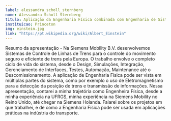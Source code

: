 ```yaml
---
label: alessandra_scholl_sternberg
nome: Alessandra Scholl Sternberg
titulo: Aplicação da Engenharia Física combinada com Engenharia de Sistemas para Desenvolvimento de Sistemas de Controle para Linhas de Trens
instituicao: Princeton
img: einstein.jpg
link: "https://pt.wikipedia.org/wiki/Albert_Einstein"
---
```


Resumo da apresentação - Na Siemens Mobility B.V. desenvolvemos Sistemas de Controle de Linhas de Trens para o controle do movimento seguro e eficiente de trens pela Europa. 
O trabalho envolve o completo ciclo de vida do sistema, desde o Design, Simulações, Integração, Gerenciamento de Interfaces, Testes, Automação, Maintenance até o 
Descomissionamento. A aplicação de Engenharia Física pode ser vista em múltiplas partes do sistema, como por exemplo o uso de Eletromagnetismo para a detecção da posição de 
trens e transmissão de informações. Nessa apresentação, contarei a minha trajetória como Engenheira Física, desde a minha experiência na UFRGS, minha experiência na Siemens 
Mobility no Reino Unido, até chegar na Siemens Holanda. Falarei sobre os projetos em que trabalhei, e de como a Engenharia Física pode ser usada em aplicações práticas na 
indústria do transporte.
